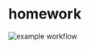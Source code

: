 # homework

![example workflow](https://github.com/panasenkop/homework/actions/workflows/test.yml/badge.svg)
